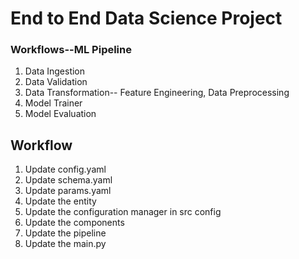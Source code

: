 # End to End Data Science Project

### Workflows--ML Pipeline

1. Data Ingestion
2. Data Validation
3. Data Transformation-- Feature Engineering, Data Preprocessing
4. Model Trainer
5. Model Evaluation

## Workflow


1. Update config.yaml
2. Update schema.yaml
3. Update params.yaml
4. Update the entity
5. Update the configuration manager in src config
6. Update the components
7. Update the pipeline
8. Update the main.py